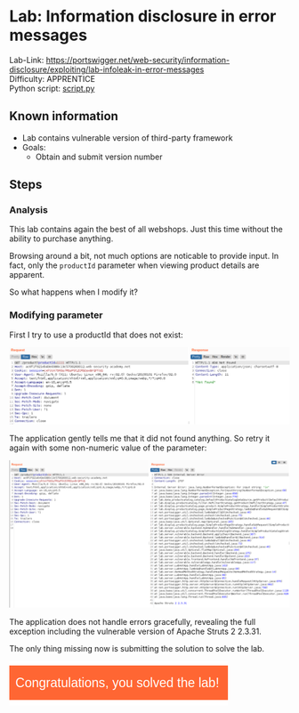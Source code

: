 # Lab: Information disclosure in error messages

Lab-Link: <https://portswigger.net/web-security/information-disclosure/exploiting/lab-infoleak-in-error-messages>  
Difficulty: APPRENTICE  
Python script: [script.py](script.py)  

## Known information

- Lab contains vulnerable version of third-party framework
- Goals:
  - Obtain and submit version number

## Steps

### Analysis

This lab contains again the best of all webshops. Just this time without the ability to purchase anything.

Browsing around a bit, not much options are noticable to provide input. In fact, only the `productId` parameter when viewing product details are apparent.

So what happens when I modify it?

### Modifying parameter

First I try to use a productId that does not exist:

![productId_does_not_exist](img/productId_does_not_exist.png)

The application gently tells me that it did not found anything. So retry it again with some non-numeric value of the parameter:

![error_message](img/error_message.png)

The application does not handle errors gracefully, revealing the full exception including the vulnerable version of Apache Struts 2 2.3.31.

The only thing missing now is submitting the solution to solve the lab.

![success](img/success.png)
